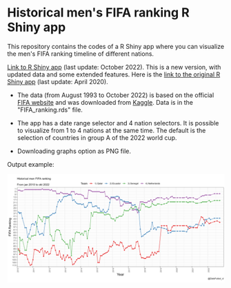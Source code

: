 # Historical men's FIFA ranking R Shiny app

This repository contains the codes of a R Shiny app where you can visualize the men's FIFA ranking timeline of different nations.

[Link to R Shiny app](https://pjastam.shinyapps.io/ranking_fifa/) (last update: October 2022). This is a new version, with updated data and some extended features. Here is the [link to the original R Shiny app](https://bustami.shinyapps.io/ranking_fifa/) (last update: April 2020).

* The data (from August 1993 to October 2022) is based on the official [FIFA website](http://www.fifa.com/fifa-world-ranking/ranking-table/men/) and was downloaded from [Kaggle](https://www.kaggle.com/datasets/cashncarry/fifaworldranking). Data is in the "FIFA_ranking.rds" file.

* The app has a date range selector and 4 nation selectors. It is possible to visualize from 1 to 4 nations at the same time. The default is the selection of countries in group A of the 2022 world cup.

* Downloading graphs option as PNG file. 

Output example:

![](image.png)
